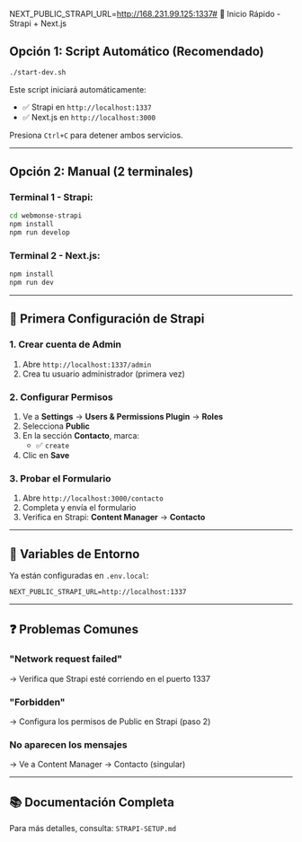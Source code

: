 NEXT_PUBLIC_STRAPI_URL=http://168.231.99.125:1337# 🚀 Inicio Rápido - Strapi + Next.js

## Opción 1: Script Automático (Recomendado)

```bash
./start-dev.sh
```

Este script iniciará automáticamente:
- ✅ Strapi en `http://localhost:1337`
- ✅ Next.js en `http://localhost:3000`

Presiona `Ctrl+C` para detener ambos servicios.

---

## Opción 2: Manual (2 terminales)

### Terminal 1 - Strapi:
```bash
cd webmonse-strapi
npm install
npm run develop
```

### Terminal 2 - Next.js:
```bash
npm install
npm run dev
```

---

## 📝 Primera Configuración de Strapi

### 1. Crear cuenta de Admin
1. Abre `http://localhost:1337/admin`
2. Crea tu usuario administrador (primera vez)

### 2. Configurar Permisos
1. Ve a **Settings** → **Users & Permissions Plugin** → **Roles**
2. Selecciona **Public**
3. En la sección **Contacto**, marca:
   - ✅ `create`
4. Clic en **Save**

### 3. Probar el Formulario
1. Abre `http://localhost:3000/contacto`
2. Completa y envía el formulario
3. Verifica en Strapi: **Content Manager** → **Contacto**

---

## 📁 Variables de Entorno

Ya están configuradas en `.env.local`:
```
NEXT_PUBLIC_STRAPI_URL=http://localhost:1337
```

---

## ❓ Problemas Comunes

### "Network request failed"
→ Verifica que Strapi esté corriendo en el puerto 1337

### "Forbidden"
→ Configura los permisos de Public en Strapi (paso 2)

### No aparecen los mensajes
→ Ve a Content Manager → Contacto (singular)

---

## 📚 Documentación Completa

Para más detalles, consulta: `STRAPI-SETUP.md`
